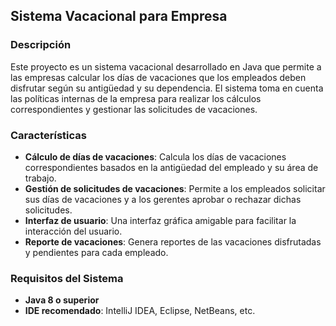 ## Sistema Vacacional para Empresa

### Descripción
Este proyecto es un sistema vacacional desarrollado en Java que permite a las empresas calcular los días de vacaciones que los empleados deben disfrutar según su antigüedad y su dependencia. El sistema toma en cuenta las políticas internas de la empresa para realizar los cálculos correspondientes y gestionar las solicitudes de vacaciones.

### Características
- **Cálculo de días de vacaciones**: Calcula los días de vacaciones correspondientes basados en la antigüedad del empleado y su área de trabajo.
- **Gestión de solicitudes de vacaciones**: Permite a los empleados solicitar sus días de vacaciones y a los gerentes aprobar o rechazar dichas solicitudes.
- **Interfaz de usuario**: Una interfaz gráfica amigable para facilitar la interacción del usuario.
- **Reporte de vacaciones**: Genera reportes de las vacaciones disfrutadas y pendientes para cada empleado.

### Requisitos del Sistema
- **Java 8 o superior**
- **IDE recomendado**: IntelliJ IDEA, Eclipse, NetBeans, etc.
